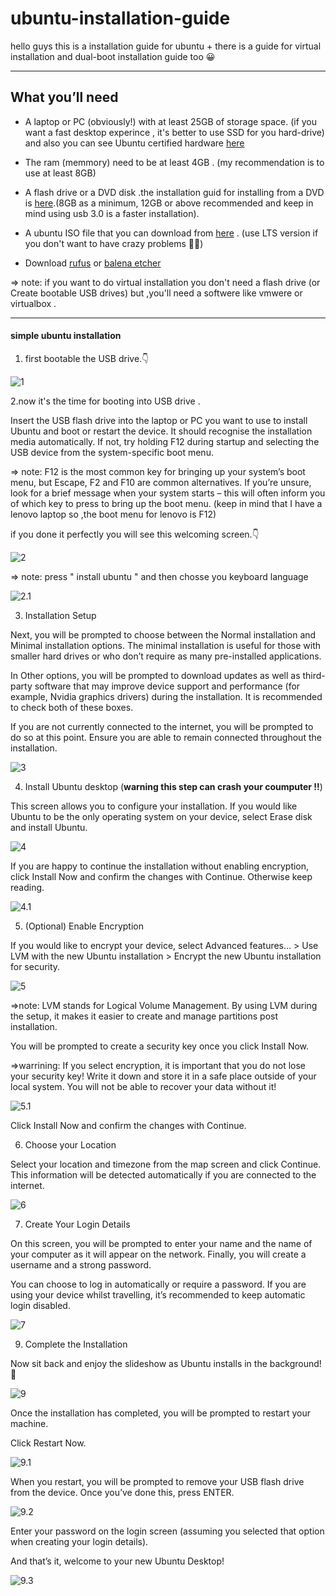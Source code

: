 # ubuntu-installation-guide
hello guys this is a installation guide for ubuntu + there is a guide for virtual installation and dual-boot installation guide too 😀

****

## What you’ll need

- A laptop or PC (obviously!) with at least 25GB of storage space. (if you want a fast desktop experince , it's better to use SSD for you hard-drive) and also you can see Ubuntu certified hardware [here](https://ubuntu.com/certified?q=&limit=20&category=Desktop&category=Laptop)

- The ram (memmory) need to be at least 4GB . (my recommendation is to use at least 8GB)

- A flash drive or a DVD disk .the installation guid for installing from a DVD is [here](https://ubuntu.com/tutorials/burn-a-dvd-on-windows#1-overview).(8GB as a minimum, 12GB or above recommended and keep in mind using usb 3.0 is a faster installation).

- A ubuntu ISO file that you can download from [here](https://ubuntu.com/download/desktop) . (use LTS version if you don't want to have crazy problems 😵‍💫)

- Download [rufus](https://rufus.ie/en/) or [balena etcher](https://www.balena.io/etcher)

=> note: if you want to do virtual installation you don't need a flash drive (or Create bootable USB drives) but ,you'll need a softwere like vmwere or virtualbox .

****

#### simple ubuntu installation 

1. first bootable the USB drive.👇

![1](https://assets.ubuntu.com/v1/a40f15d2-select-iso.png?_ga=2.100016350.152429071.1674276244-235291734.1674276244)


2.now it's the time for booting into USB drive .

Insert the USB flash drive into the laptop or PC you want to use to install Ubuntu and boot or restart the device. It should recognise the installation media automatically. If not, try holding F12 during startup and selecting the USB device from the system-specific boot menu.

=> note: F12 is the most common key for bringing up your system’s boot menu, but Escape, F2 and F10 are common alternatives. If you’re unsure, look for a brief message when your system starts – this will often inform you of which key to press to bring up the boot menu. (keep in mind that I have a lenovo laptop so ,the boot menu for lenovo is F12)

if you done it perfectly you will see this welcoming screen.👇

![2](https://assets.ubuntu.com/v1/6855ab78-welcome-screen.png?_ga=2.95749340.152429071.1674276244-235291734.1674276244)


=> note: press " install ubuntu " and then chosse you keyboard language 

![2.1](https://assets.ubuntu.com/v1/47f9c406-select-keyboard-layout.png)



3. Installation Setup

Next, you will be prompted to choose between the Normal installation and Minimal installation options. The minimal installation is useful for those with smaller hard drives or who don’t require as many pre-installed applications.

In Other options, you will be prompted to download updates as well as third-party software that may improve device support and performance (for example, Nvidia graphics drivers) during the installation. It is recommended to check both of these boxes.

If you are not currently connected to the internet, you will be prompted to do so at this point. Ensure you are able to remain connected throughout the installation.




![3](https://assets.ubuntu.com/v1/e2bd1af8-download-updates.png)



4. Install Ubuntu desktop (**warning this step can crash your coumputer !!**) 


This screen allows you to configure your installation. If you would like Ubuntu to be the only operating system on your device, select Erase disk and install Ubuntu.


![4](https://assets.ubuntu.com/v1/b1fba537-installation-type.png)


If you are happy to continue the installation without enabling encryption, click Install Now and confirm the changes with Continue. Otherwise keep reading.


![4.1](https://assets.ubuntu.com/v1/930ca887-continue-installation.png)


5. (Optional) Enable Encryption 



If you would like to encrypt your device, select Advanced features… > Use LVM with the new Ubuntu installation > Encrypt the new Ubuntu installation for security.

![5](https://assets.ubuntu.com/v1/e5fba058-select-advanced-features.png)



=>note: LVM stands for Logical Volume Management. By using LVM during the setup, it makes it easier to create and manage partitions post installation.

You will be prompted to create a security key once you click Install Now.

=>warrining: If you select encryption, it is important that you do not lose your security key! Write it down and store it in a safe place outside of your local system. You will not be able to recover your data without it!



![5.1](https://assets.ubuntu.com/v1/f07fd75e-choose-security-key.png)





Click Install Now and confirm the changes with Continue.



6. Choose your Location




Select your location and timezone from the map screen and click Continue. This information will be detected automatically if you are connected to the internet.





![6](https://assets.ubuntu.com/v1/5f9e0960-select-location.png)



7. Create Your Login Details


On this screen, you will be prompted to enter your name and the name of your computer as it will appear on the network. Finally, you will create a username and a strong password.

You can choose to log in automatically or require a password. If you are using your device whilst travelling, it’s recommended to keep automatic login disabled.


![7](https://assets.ubuntu.com/v1/422d18ea-login-details.png)




9. Complete the Installation

Now sit back and enjoy the slideshow as Ubuntu installs in the background! 🙂

![9](https://assets.ubuntu.com/v1/fcf704b0-complete-installation.png)


Once the installation has completed, you will be prompted to restart your machine.

Click Restart Now.


![9.1](https://assets.ubuntu.com/v1/31c17132-restart-now.png)


When you restart, you will be prompted to remove your USB flash drive from the device. Once you’ve done this, press ENTER.


![9.2](https://assets.ubuntu.com/v1/1588da56-remove-usb.png)


Enter your password on the login screen (assuming you selected that option when creating your login details).


And that’s it, welcome to your new Ubuntu Desktop!


![9.3](https://assets.ubuntu.com/v1/7c1184d1-welcome.png)





